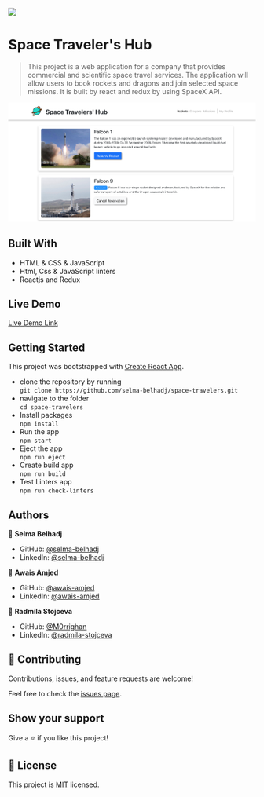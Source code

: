 ![](https://img.shields.io/badge/Microverse-blueviolet)

# Space Traveler's Hub

> This project is a web application for a company that provides commercial and scientific space travel services. The application will allow users to book rockets and dragons and join selected space missions. It is built by react and redux by using SpaceX API.

![screencapture](././src/images/Screenshot.png)

## Built With
- HTML & CSS & JavaScript
- Html, Css & JavaScript linters
- Reactjs and Redux

## Live Demo 

[Live Demo Link](https://team-space-travelers.netlify.app/)


## Getting Started

This project was bootstrapped with [Create React App](https://github.com/facebook/create-react-app).


- clone the repository by running\
    `git clone https://github.com/selma-belhadj/space-travelers.git`
- navigate to the folder\
    `cd space-travelers`
- Install packages\
    `npm install`
- Run the app\
    `npm start`
- Eject the app\
    `npm run eject`
- Create build app\
    `npm run build`
- Test Linters app\
    `npm run check-linters`

## Authors

👤 **Selma Belhadj**

- GitHub: [@selma-belhadj](https://github.com/selma-belhadj)
- LinkedIn: [@selma-belhadj](https://www.linkedin.com/in/selma-belhadj/)

👤 **Awais Amjed**

- GitHub: [@awais-amjed](https://github.com/awais-amjed)
- LinkedIn: [@awais-amjed](https://www.linkedin.com/in/awais-amjed/)

👤 **Radmila Stojceva**

- GitHub: [@M0rrighan](https://github.com/M0rrighan)
- LinkedIn: [@radmila-stojceva](https://www.linkedin.com/in/radmila-stojceva/)


## 🤝 Contributing

Contributions, issues, and feature requests are welcome!

Feel free to check the [issues page](../../issues/).

## Show your support

Give a ⭐️ if you like this project!

## 📝  License
This project is [MIT](./MIT.md) licensed.
